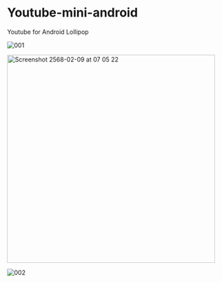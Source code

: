 # Youtube-mini-android
Youtube for Android Lollipop

![001](https://github.com/user-attachments/assets/6aa9385e-e1ca-44ba-bb6e-3fbf3deb85e1)

<img width="482" alt="Screenshot 2568-02-09 at 07 05 22" src="https://github.com/user-attachments/assets/35dd7994-f7ce-46a5-bacd-1ea3d0fca4dd" />

![002](https://github.com/user-attachments/assets/46e292b2-634f-4e54-b87b-3227df119057)

